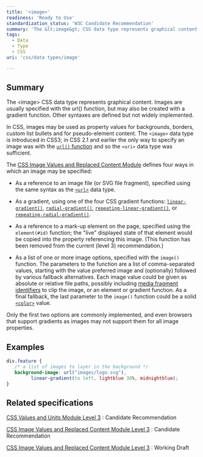 ```yaml
---
title: '<image>'
readiness: 'Ready to Use'
standardization_status: 'W3C Candidate Recommendation'
summary: 'The &lt;image&gt; CSS data type represents graphical content.  Images are usually specified with the url() function, but may also be created with a gradient function.  Other syntaxes are defined but not widely implemented.'
tags:
  - Data
  - Type
  - CSS
uri: 'css/data types/image'

---
```

## Summary

The &lt;image&gt; CSS data type represents graphical content. Images are usually specified with the url() function, but may also be created with a gradient function. Other syntaxes are defined but not widely implemented.

 In CSS, images may be used as property values for backgrounds, borders, custom list bullets and for pseudo-element content. The `<image>` data type is introduced in CSS3; in CSS 2.1 and earlier the only way to specify an image was with the [`url()` function](/css/functions/url()) and so the `<uri>` data type was sufficient.

The [CSS Image Values and Replaced Content Module](http://www.w3.org/TR/css3-images) defines four ways in which an image may be specified:

-   As a reference to an image file (or SVG file fragment), specified using the same syntax as the [`<url>`](/css/data_types/url) data type.

-   As a gradient, using one of the four CSS gradient functions: [`linear-gradient()`](/css/functions/linear-gradient), [`radial-gradient()`](/css/functions/radial-gradient), [`repeating-linear-gradient()`](/css/functions/repeating-linear-gradient), or [`repeating-radial-gradient()`](/css/functions/repeating-radial-gradient).

-   As a reference to a mark-up element on the page, specified using the `element(#id)` function; the "live" displayed state of that element would be copied into the property referencing this image. (This function has been removed from the current (level 3) recommendation.)

-   As a list of one or more image options, specified with the `image()` function. The parameters to the function are a list of comma-separated values, starting with the value preferred image and (optionally) followed by various fallback alternatives. Each image value could be given as absolute or relative file paths, possibly including [media fragment identifiers](http://www.w3.org/TR/media-frags/#naming-space) to clip the image, or an element or gradient function. As a final fallback, the last parameter to the `image()` function could be a solid [`<color>`](/css/data_types/color) value.

Only the first two options are commonly implemented, and even browsers that support gradients as images may not support them for all image properties.

## Examples

``` css
div.feature {
   /* a list of images to layer in the background */
   background-image: url("images/logo.svg"),
         linear-gradient(to left, lightblue 30%, midnightblue);
}
```

## Related specifications

[CSS Values and Units Module Level 3](http://www.w3.org/TR/css3-values/#images)
:   Candidate Recommendation

[CSS Image Values and Replaced Content Module Level 3](http://www.w3.org/TR/css3-images/#image-values)
:   Candidate Recommendation

[CSS Image Values and Replaced Content Module Level 3](http://www.w3.org/TR/2012/WD-css3-images-20120112/)
:   Working Draft
